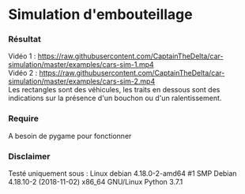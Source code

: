 # Simulation d'embouteillage


### Résultat
Vidéo 1 : https://raw.githubusercontent.com/CaptainTheDelta/car-simulation/master/examples/cars-sim-1.mp4  
Vidéo 2 : https://raw.githubusercontent.com/CaptainTheDelta/car-simulation/master/examples/cars-sim-2.mp4  
Les rectangles sont des véhicules, les traits en dessous sont des indications sur la présence d'un bouchon ou d'un ralentissement.

### Require
A besoin de pygame pour fonctionner

### Disclaimer
Testé uniquement sous :
Linux debian 4.18.0-2-amd64 #1 SMP Debian 4.18.10-2 (2018-11-02) x86_64 GNU/Linux
Python 3.7.1
